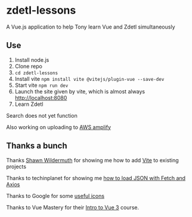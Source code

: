# zdetl-lessons
A Vue.js application to help Tony learn Vue and Zdetl simultaneously

## Use
1. Install node.js
2. Clone repo
3. `cd zdetl-lessons`
4. Install vite `npm install vite @vitejs/plugin-vue --save-dev`
5. Start vite `npm run dev`
6. Launch the site given by vite, which is almost always [http://localhost:8080](http://localhost:8080)
7. Learn Zdetl

Search does not yet function

Also working on uploading to [AWS amplify](https://dev.dyarslgvllg9j.amplifyapp.com/)

## Thanks a bunch
Thanks [Shawn Wildermuth](https://wildermuth.com/2021/01/10/Vite-for-Existing-Vue-CLI-Projects) for showing me how to add [Vite](https://vitejs.dev/) to existing projects

Thanks to techinplanet for showing me [how to load JSON with Fetch and Axios](https://techinplanet.com/read-and-display-json-data-from-external-file-in-vue-js/)

Thanks to Google for some [useful icons](https://fonts.google.com/icons)

Thanks to Vue Mastery for their [Intro to Vue 3](https://www.vuemastery.com/courses/intro-to-vue-3/intro-to-vue3) course.
